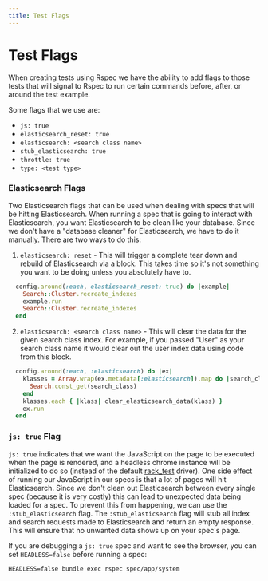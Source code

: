 ```yaml
---
title: Test Flags
---
```


# Test Flags

When creating tests using Rspec we have the ability to add flags to those tests
that will signal to Rspec to run certain commands before, after, or around the
test example.

Some flags that we use are:

- `js: true`
- `elasticsearch_reset: true`
- `elasticsearch: <search class name>`
- `stub_elasticsearch: true`
- `throttle: true`
- `type: <test type>`

### Elasticsearch Flags

Two Elasticsearch flags that can be used when dealing with specs that will be
hitting Elasticsearch. When running a spec that is going to interact with
Elasticsearch, you want Elasticsearch to be clean like your database. Since we
don't have a "database cleaner" for Elasticsearch, we have to do it manually.
There are two ways to do this:

1. `elasticsearch: reset` - This will trigger a complete tear down and rebuild
   of Elasticsearch via a block. This takes time so it's not something you want
   to be doing unless you absolutely have to.

```ruby
  config.around(:each, elasticsearch_reset: true) do |example|
    Search::Cluster.recreate_indexes
    example.run
    Search::Cluster.recreate_indexes
  end
```

2. `elasticsearch: <search class name>` - This will clear the data for the given
   search class index. For example, if you passed "User" as your search class
   name it would clear out the user index data using code from this block.

```ruby
  config.around(:each, :elasticsearch) do |ex|
    klasses = Array.wrap(ex.metadata[:elasticsearch]).map do |search_class|
      Search.const_get(search_class)
    end
    klasses.each { |klass| clear_elasticsearch_data(klass) }
    ex.run
  end
```

### `js: true` Flag

`js: true` indicates that we want the JavaScript on the page to be executed when
the page is rendered, and a headless chrome instance will be initialized to do
so (instead of the default
[rack_test](https://github.com/teamcapybara/capybara#racktest) driver). One side
effect of running our JavaScript in our specs is that a lot of pages will hit
Elasticsearch. Since we don't clean out Elasticsearch between every single spec
(because it is very costly) this can lead to unexpected data being loaded for a
spec. To prevent this from happening, we can use the `:stub_elasticsearch` flag.
The `:stub_elasticsearch` flag will stub all index and search requests made to
Elasticsearch and return an empty response. This will ensure that no unwanted
data shows up on your spec's page.

If you are debugging a `js: true` spec and want to see the browser, you can set
`HEADLESS=false` before running a spec:

```shell
HEADLESS=false bundle exec rspec spec/app/system
```
